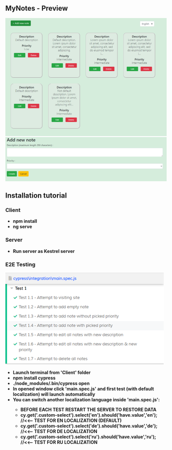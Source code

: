 <h2>MyNotes - Preview</h2>
<img src="GitPreview/Capture.PNG" />
<img src="GitPreview/Capture1.PNG" />
<h2>Installation tutorial</h2>
<h3>Client</h3>
<ul><b>
  <li>npm install</li>
  <li>ng serve</li>
</ul></b>
<h3>Server</h3>
<ul><b>
  <li>Run server as Kestrel server</li>
</ul></b>
<h3>E2E Testing</h3>
<img src="GitPreview/Capture2.PNG" />
<ul><b>
  <li>Launch terminal from 'Client' folder</li>
  <li>npm install cypress</li>
  <li>./node_modules/.bin/cypress open</li>
  <li>In opened window click 'main.spec.js' and first test (with default localization) will launch automatically</li>
  <li>You can switch another localization language inside 'main.spec.js':</li>
  <ul>
    <li>BEFORE EACH TEST RESTART THE SERVER TO RESTORE DATA</li>
    <li>cy.get('.custom-select').select('en').should('have.value','en'); //<<-- TEST FOR EN LOCALIZATION (DEFAULT)</li>
    <li>cy.get('.custom-select').select('de').should('have.value','de'); //<<-- TEST FOR DE LOCALIZATION</li>
    <li>cy.get('.custom-select').select('ru').should('have.value','ru'); //<<-- TEST FOR RU LOCALIZATION</li>
  </ul>
</ul></b>
